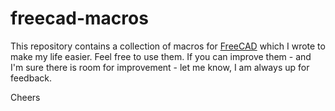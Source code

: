 # freecad-macros

This repository contains a collection of macros for [FreeCAD](https://www.freecadweb.org) which I wrote to make my life easier. Feel free to use them. If you can improve them - and I'm sure there is room for improvement -  let me know, I am always up for feedback.

Cheers
